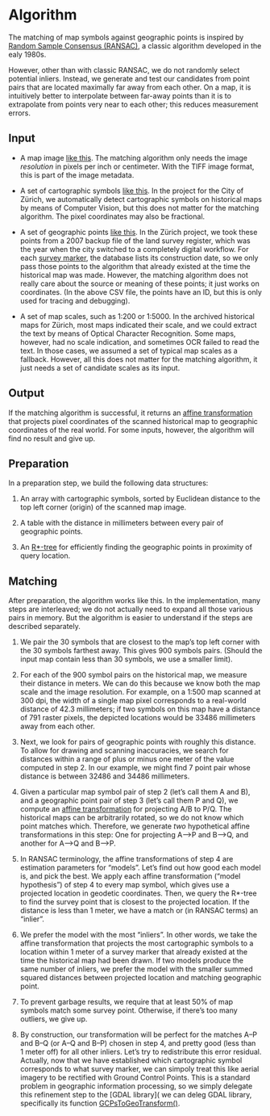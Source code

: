 # Algorithm

The matching of map symbols against geographic points is inspired by
[Random Sample Consensus
(RANSAC)](https://en.wikipedia.org/wiki/Random_sample_consensus), a
classic algorithm developed in the ealy 1980s.

However, other than with classic RANSAC, we do not randomly select
potential inliers. Instead, we generate and test our candidates from
point pairs that are located maximally far away from each other.  On a
map, it is intuitively better to interpolate between far-away points
than it is to extrapolate from points very near to each other; this
reduces measurement errors.

## Input

* A map image [like this](../testdata/HG3099.tif). The matching
  algorithm only needs the image *resolution* in pixels per inch or
  centimeter. With the TIFF image format, this is part of the image
  metadata.

* A set of cartographic symbols [like this](../testdata/symbols.csv).
  In the project for the City of Zürich, we automatically detect
  cartographic symbols on historical maps by means of Computer Vision,
  but this does not matter for the matching algorithm.  The pixel
  coordinates may also be fractional.

* A set of geographic points [like this](../testdata/points.csv).  In
  the Zürich project, we took these points from a 2007 backup file of
  the land survey register, which was the year when the city switched
  to a completely digital workflow. For each [survey
  marker](https://en.wikipedia.org/wiki/Survey_marker), the database
  lists its construction date, so we only pass those points to the
  algorithm that already existed at the time the historical map was
  made. However, the matching algorithm does not really care about the
  source or meaning of these points; it just works on coordinates. (In
  the above CSV file, the points have an ID, but this is only used for
  tracing and debugging).

* A set of map scales, such as 1:200 or 1:5000. In the archived
  historical maps for Zürich, most maps indicated their scale, and we
  could extract the text by means of Optical Character
  Recognition. Some maps, however, had no scale indication, and
  sometimes OCR failed to read the text. In those cases, we assumed a
  set of typical map scales as a fallback.  However, all this does not
  matter for the matching algorithm, it just needs a set of candidate
  scales as its input.


## Output

If the matching algorithm is successful, it returns an [affine
transformation](https://en.wikipedia.org/wiki/Affine_transformation)
that projects pixel coordinates of the scanned historical map to
geographic coordinates of the real world. For some inputs, however,
the algorithm will find no result and give up.


## Preparation

In a preparation step, we build the following data structures:

1. An array with cartographic symbols, sorted by
Euclidean distance to the top left corner (origin)
of the scanned map image.

2. A table with the distance in millimeters between every pair of
geographic points.

3. An [R*-tree](https://en.wikipedia.org/wiki/R*-tree) for efficiently
finding the geographic points in proximity of query location.


## Matching

After preparation, the algorithm works like this. In the implementation,
many steps are interleaved; we do not actually need to expand all those
various pairs in memory. But the algorithm is easier to understand if the
steps are described separately.

1. We pair the 30 symbols that are closest to the map’s top left
corner with the 30 symbols farthest away. This gives 900 symbols
pairs. (Should the input map contain less than 30 symbols, we use a
smaller limit).

2. For each of the 900 symbol pairs on the historical map, we measure
their distance in meters. We can do this because we know both the map
scale and the image resolution. For example, on a 1:500 map scanned at
300 dpi, the width of a single map pixel corresponds to a real-world
distance of 42.3 millimeters; if two symbols on this map have a
distance of 791 raster pixels, the depicted locations would be
33486 millimeters away from each other.

3. Next, we look for pairs of geographic points with roughly this
distance.  To allow for drawing and scanning inaccuracies, we search
for distances within a range of plus or minus one meter of the value
computed in step 2.  In our example, we might find 7 point pair whose
distance is between 32486 and 34486 millimeters.

4. Given a particular map symbol pair of step 2 (let’s call them A and
B), and a geographic point pair of step 3 (let’s call them P and Q),
we compute an
[affine transformation](https://en.wikipedia.org/wiki/Affine_transformation)
for projecting A/B to P/Q. The historical maps can be arbitrarily
rotated, so we do not know which point matches which. Therefore, we
generate _two_ hypothetical affine transformations in this step: One
for projecting A⟶P and B⟶Q, and another for A⟶Q and B⟶P.

5. In RANSAC terminology, the affine transformations of step 4 are
estimation parameters for “models”. Let’s find out how good each
model is, and pick the best. We apply each affine transformation
(“model hypothesis”) of step 4 to every map symbol, which gives use a
projected location in geodetic coordinates. Then, we query the R*-tree
to find the survey point that is closest to the projected location.
If the distance is less than 1 meter, we have a match or (in RANSAC
terms) an “inlier”.

6. We prefer the model with the most “inliers”. In other words, we take
the affine transformation that projects the most cartographic symbols
to a location within 1 meter of a survey marker that already existed
at the time the historical map had been drawn. If two models produce
the same number of inliers, we prefer the model with the smaller summed
squared distances between projected location and matching geographic point.

7. To prevent garbage results, we require that at least 50% of map symbols
match some survey point. Otherwise, if there’s too many outliers,
we give up.

8. By construction, our transformation will be perfect for the matches
A–P and B–Q (or A–Q and B–P) chosen in step 4, and pretty good (less than
1 meter off) for all other inliers. Let’s try to redistribute this error
residual. Actually, now that we have established which cartographic symbol
corresponds to what survey marker, we can simpoly treat this like aerial
imagery to be rectified with Ground Control Points. This is a standard
problem in geographic information processing, so we simply delegate this
refinement step to the [GDAL library](
we can deleg GDAL library, specifically its function
[GCPsToGeoTransform()](https://gdal.org/en/release-3.9/doxygen/gdal_8h.html#ae6bc0eeea40d1645fbd44d7431c8db07).
